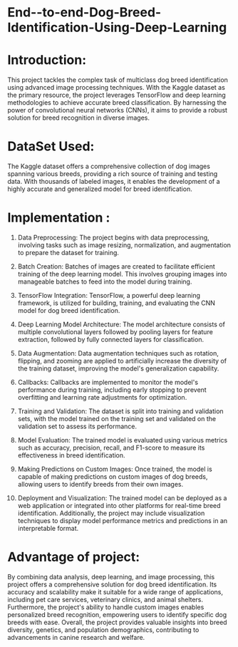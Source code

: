# End--to-end-Dog-Breed-Identification-Using-Deep-Learning


# Introduction:
This project tackles the complex task of multiclass dog breed identification using advanced image processing techniques. With the Kaggle dataset as the primary resource, the project leverages TensorFlow and deep learning methodologies to achieve accurate breed classification. By harnessing the power of convolutional neural networks (CNNs), it aims to provide a robust solution for breed recognition in diverse images.

# DataSet Used:
The Kaggle dataset offers a comprehensive collection of dog images spanning various breeds, providing a rich source of training and testing data. With thousands of labeled images, it enables the development of a highly accurate and generalized model for breed identification.


# Implementation :

1. Data Preprocessing: The project begins with data preprocessing, involving tasks such as image resizing, normalization, and augmentation to prepare the dataset for training.

2. Batch Creation: Batches of images are created to facilitate efficient training of the deep learning model. This involves grouping images into manageable batches to feed into the model during training.

3. TensorFlow Integration: TensorFlow, a powerful deep learning framework, is utilized for building, training, and evaluating the CNN model for dog breed identification.

4. Deep Learning Model Architecture: The model architecture consists of multiple convolutional layers followed by pooling layers for feature extraction, followed by fully connected layers for classification.

5. Data Augmentation: Data augmentation techniques such as rotation, flipping, and zooming are applied to artificially increase the diversity of the training dataset, improving the model's generalization capability.

6. Callbacks: Callbacks are implemented to monitor the model's performance during training, including early stopping to prevent overfitting and learning rate adjustments for optimization.

7. Training and Validation: The dataset is split into training and validation sets, with the model trained on the training set and validated on the validation set to assess its performance.

8. Model Evaluation: The trained model is evaluated using various metrics such as accuracy, precision, recall, and F1-score to measure its effectiveness in breed identification.

9. Making Predictions on Custom Images: Once trained, the model is capable of making predictions on custom images of dog breeds, allowing users to identify breeds from their own images.

10. Deployment and Visualization: The trained model can be deployed as a web application or integrated into other platforms for real-time breed identification. Additionally, the project may include visualization techniques to display model performance metrics and predictions in an interpretable format.

# Advantage of project:
By combining data analysis, deep learning, and image processing, this project offers a comprehensive solution for dog breed identification. Its accuracy and scalability make it suitable for a wide range of applications, including pet care services, veterinary clinics, and animal shelters. Furthermore, the project's ability to handle custom images enables personalized breed recognition, empowering users to identify specific dog breeds with ease. Overall, the project provides valuable insights into breed diversity, genetics, and population demographics, contributing to advancements in canine research and welfare.
